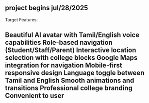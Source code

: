 project begins jul/28/2025
-----
Target Features:

Beautiful AI avatar with Tamil/English voice capabilities
Role-based navigation (Student/Staff/Parent)
Interactive location selection with college blocks
Google Maps integration for navigation
Mobile-first responsive design
Language toggle between Tamil and English
Smooth animations and transitions
Professional college branding
Convenient to user
-----